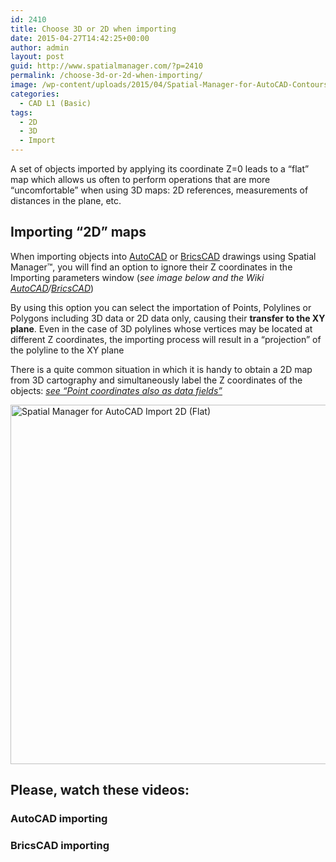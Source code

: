 ```yaml
---
id: 2410
title: Choose 3D or 2D when importing
date: 2015-04-27T14:42:25+00:00
author: admin
layout: post
guid: http://www.spatialmanager.com/?p=2410
permalink: /choose-3d-or-2d-when-importing/
image: /wp-content/uploads/2015/04/Spatial-Manager-for-AutoCAD-Contours-85.png
categories:
  - CAD L1 (Basic)
tags:
  - 2D
  - 3D
  - Import
---
```

A set of objects imported by applying its coordinate Z=0 leads to a &#8220;flat&#8221; map which allows us often to perform operations that are more &#8220;uncomfortable&#8221; when using 3D maps: 2D references, measurements of distances in the plane, etc.

<!--more-->

## Importing &#8220;2D&#8221; maps

When importing objects into <a title="Spatial Manager™ for AutoCAD product page" href="http://www.spatialmanager.com/spm-forautocad/" target="_blank" rel="nofollow">AutoCAD</a> or <a title="Spatial Manager™ for BricsCAD product page" href="http://www.spatialmanager.com/spm-forbricscad/" target="_blank" rel="nofollow">BricsCAD</a> drawings using Spatial Manager™, you will find an option to ignore their Z coordinates in the Importing parameters window (_see image below and the Wiki <a title="How can I Import spatial Features as AutoCAD Objects?" href="http://wiki.spatialmanager.com/index.php/Spatial_Manager%E2%84%A2_for_AutoCAD_-_FAQs:_Import" target="_blank" rel="nofollow">AutoCAD</a>/<a title="How can I Import spatial Features as BricsCAD Entities?" href="http://wiki.spatialmanager.com/index.php/Spatial_Manager%E2%84%A2_for_BricsCAD_-_FAQs:_Import" target="_blank" rel="nofollow">BricsCAD</a>_)

By using this option you can select the importation of Points, Polylines or Polygons including 3D data or 2D data only, causing their **transfer to the XY plane**. Even in the case of 3D polylines whose vertices may be located at different Z coordinates, the importing process will result in a &#8220;projection&#8221; of the polyline to the XY plane

There is a quite common situation in which it is handy to obtain a 2D map from 3D cartography and simultaneously label the Z coordinates of the objects: <a title="Post: Point coordinates also as data fields" href="http://www.spatialmanager.com/?p=2397" target="_blank" rel="nofollow"><em>see &#8220;Point coordinates also as data fields&#8221;</em></a>

<p>
  <a href="http://www.spatialmanager.com/wp-content/uploads/2015/04/Spatial-Manager-for-AutoCAD-Import-2D-Flat.png" target="_blank" rel="nofollow"><img src="http://www.spatialmanager.com/wp-content/uploads/2015/04/Spatial-Manager-for-AutoCAD-Import-2D-Flat.png" alt="Spatial Manager for AutoCAD Import 2D (Flat)" width="567" height="575" srcset="http://www.spatialmanager.com/wp-content/uploads/2015/04/Spatial-Manager-for-AutoCAD-Import-2D-Flat.png 567w, http://www.spatialmanager.com/wp-content/uploads/2015/04/Spatial-Manager-for-AutoCAD-Import-2D-Flat-295x300.png 295w" sizes="(max-width: 567px) 100vw, 567px" /></a>
</p>

## Please, watch these videos:

### AutoCAD importing



### BricsCAD importing